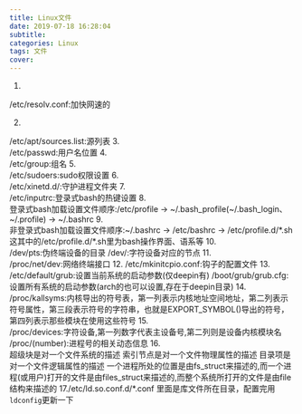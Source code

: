 ```yaml
---
title: Linux文件
date: 2019-07-18 16:28:04
subtitle:
categories: Linux
tags: 文件
cover:
---
```

1.  
/etc/resolv.conf:加快网速的

2.  
/etc/apt/sources.list:源列表
3.  
/etc/passwd:用户名位置
4.  
/etc/group:组名
5.  
/etc/sudoers:sudo权限设置
6.  
/etc/xinetd.d/:守护进程文件夹
7.  
/etc/inputrc:登录式bash的热键设置
8.  
登录式bash加载设置文件顺序:/etc/profile -> \~/.bash_profile(\~/.bash_login、\~/.profile) -> \~/.bashrc
9.  
非登录式bash加载设置文件顺序:\~/.bashrc -> /etc/bashrc -> /etc/profile.d/\*.sh  
这其中的/etc/profile.d/\*.sh里为bash操作界面、语系等
10.  
/dev/pts:伪终端设备的目录
/dev/:字符设备对应的节点
11.  
/proc/net/dev:网络终端接口
12.
/etc/mkinitcpio.conf:钩子的配置文件
13.
/etc/default/grub:设置当前系统的启动参数(仅deepin有)
/boot/grub/grub.cfg:设置所有系统的启动参数(arch的也可以设置,存在于deepin目录)
14.  
/proc/kallsyms:内核导出的符号表，第一列表示内核地址空间地址，第二列表示符号属性，第三段表示符号的字符串，也就是EXPORT_SYMBOL()导出的符号，第四列表示那些模块在使用这些符号
15.  
/proc/devices:字符设备,第一列数字代表主设备号,第二列则是设备内核模块名
/proc/(number):进程号的相关动态信息
16.  
超级块是对一个文件系统的描述
索引节点是对一个文件物理属性的描述
目录项是对一个文件逻辑属性的描述
一个进程所处的位置是由fs_struct来描述的,而一个进程(或用户)打开的文件是由files_struct来描述的,而整个系统所打开的文件是由file结构来描述的
17./etc/ld.so.conf.d/*.conf
里面是库文件所在目录，配置完用`ldconfig`更新一下
